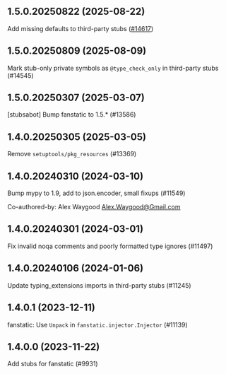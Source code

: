 ## 1.5.0.20250822 (2025-08-22)

Add missing defaults to third-party stubs ([#14617](https://github.com/python/typeshed/pull/14617))

## 1.5.0.20250809 (2025-08-09)

Mark stub-only private symbols as `@type_check_only` in third-party stubs (#14545)

## 1.5.0.20250307 (2025-03-07)

[stubsabot] Bump fanstatic to 1.5.* (#13586)

## 1.4.0.20250305 (2025-03-05)

Remove `setuptools/pkg_resources` (#13369)

## 1.4.0.20240310 (2024-03-10)

Bump mypy to 1.9, add to json.encoder, small fixups (#11549)

Co-authored-by: Alex Waygood <Alex.Waygood@Gmail.com>

## 1.4.0.20240301 (2024-03-01)

Fix invalid noqa comments and poorly formatted type ignores (#11497)

## 1.4.0.20240106 (2024-01-06)

Update typing_extensions imports in third-party stubs (#11245)

## 1.4.0.1 (2023-12-11)

fanstatic: Use `Unpack` in `fanstatic.injector.Injector` (#11139)

## 1.4.0.0 (2023-11-22)

Add stubs for fanstatic (#9931)


